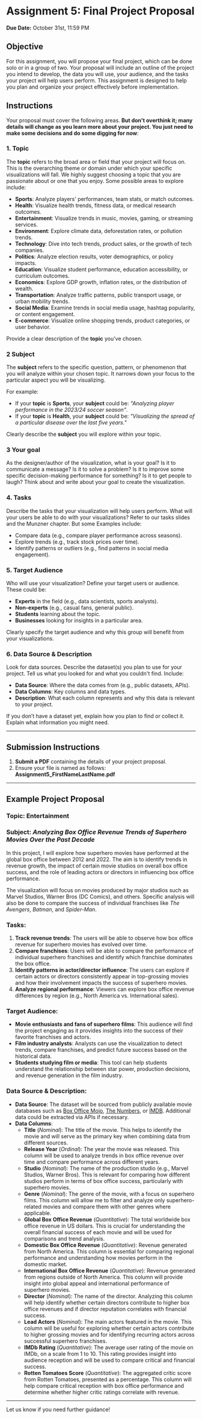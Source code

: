# Assignment 5: Final Project Proposal

**Due Date:** October 31st, 11:59 PM

## Objective

For this assignment, you will propose your final project, which can be done solo or in a group of two. Your proposal will include an outline of the project you intend to develop, the data you will use, your audience, and the tasks your project will help users perform. This assignment is designed to help you plan and organize your project effectively before implementation.

## Instructions

Your proposal must cover the following areas. **But don't overthink it; many details will change as you learn more about your project. You just need to make some decisions and do some digging for now**:

### 1. Topic
The **topic** refers to the broad area or field that your project will focus on. This is the overarching theme or domain under which your specific visualizations will fall. We highly suggest choosing a topic that you are passionate about or one that you enjoy. Some possible areas to explore include:
  - **Sports**: Analyze players' performances, team stats, or match outcomes.
  - **Health**: Visualize health trends, fitness data, or medical research outcomes.
  - **Entertainment**: Visualize trends in music, movies, gaming, or streaming services.
  - **Environment**: Explore climate data, deforestation rates, or pollution trends.
  - **Technology**: Dive into tech trends, product sales, or the growth of tech companies.
  - **Politics**: Analyze election results, voter demographics, or policy impacts.
  - **Education**: Visualize student performance, education accessibility, or curriculum outcomes.
  - **Economics**: Explore GDP growth, inflation rates, or the distribution of wealth.
  - **Transportation**: Analyze traffic patterns, public transport usage, or urban mobility trends.
  - **Social Media**: Examine trends in social media usage, hashtag popularity, or content engagement.
  - **E-commerce**: Visualize online shopping trends, product categories, or user behavior.

Provide a clear description of the **topic** you’ve chosen.

### 2 Subject
The **subject** refers to the specific question, pattern, or phenomenon that you will analyze within your chosen topic. It narrows down your focus to the particular aspect you will be visualizing.

For example:
- If your **topic** is **Sports**, your **subject** could be: *"Analyzing player performance in the 2023/24 soccer season"*.
- If your **topic** is **Health**, your **subject** could be: *"Visualizing the spread of a particular disease over the last five years."*

Clearly describe the **subject** you will explore within your topic.

### 3 Your goal
As the designer/author of the visualization, what is your goal? Is it to communicate a message? Is it to solve a problem? Is it to improve some specific decision-making performance for something? Is it to get people to laugh? Think about and write about your goal to create the visualization. 

### 4. Tasks
Describe the tasks that your visualization will help users perform. What will your users be able to do with your visualizations? Refer to our tasks slides and the Munzner chapter. But some Examples include:
- Compare data (e.g., compare player performance across seasons).
- Explore trends (e.g., track stock prices over time).
- Identify patterns or outliers (e.g., find patterns in social media engagement).

### 5. Target Audience
Who will use your visualization? Define your target users or audience. These could be:
- **Experts** in the field (e.g., data scientists, sports analysts).
- **Non-experts** (e.g., casual fans, general public).
- **Students** learning about the topic.
- **Businesses** looking for insights in a particular area.

Clearly specify the target audience and why this group will benefit from your visualizations.

### 6. Data Source & Description
Look for data sources. Describe the dataset(s) you plan to use for your project. Tell us what you looked for and what you couldn't find. Include:
- **Data Source**: Where the data comes from (e.g., public datasets, APIs).
- **Data Columns**: Key columns and data types.
- **Description**: What each column represents and why this data is relevant to your project.

If you don’t have a dataset yet, explain how you plan to find or collect it. Explain what information you might need. 

---

## Submission Instructions

1. **Submit a PDF** containing the details of your project proposal.
2. Ensure your file is named as follows:  
   **Assignment5_FirstNameLastName.pdf**

---


## Example Project Proposal

### Topic: **Entertainment**

### Subject: *Analyzing Box Office Revenue Trends of Superhero Movies Over the Past Decade*

In this project, I will explore how superhero movies have performed at the global box office between 2012 and 2022. The aim is to identify trends in revenue growth, the impact of certain movie studios on overall box office success, and the role of leading actors or directors in influencing box office performance. 

The visualization will focus on movies produced by major studios such as Marvel Studios, Warner Bros (DC Comics), and others. Specific analysis will also be done to compare the success of individual franchises like *The Avengers*, *Batman*, and *Spider-Man*.

### Tasks:
1. **Track revenue trends**: The users will be able to observe how box office revenue for superhero movies has evolved over time.
2. **Compare franchises**: Users will be able to compare the performance of individual superhero franchises and identify which franchise dominates the box office.
3. **Identify patterns in actor/director influence**: The users can explore if certain actors or directors consistently appear in top-grossing movies and how their involvement impacts the success of superhero movies.
4. **Analyze regional performance**: Viewers can explore box office revenue differences by region (e.g., North America vs. International sales).

### Target Audience:
- **Movie enthusiasts and fans of superhero films**: This audience will find the project engaging as it provides insights into the success of their favorite franchises and actors.
- **Film industry analysts**: Analysts can use the visualization to detect trends, compare franchises, and predict future success based on the historical data.
- **Students studying film or media**: This tool can help students understand the relationship between star power, production decisions, and revenue generation in the film industry.

### Data Source & Description:
- **Data Source**: The dataset will be sourced from publicly available movie databases such as [Box Office Mojo](https://www.boxofficemojo.com/), [The Numbers](https://www.the-numbers.com/), or [IMDB](https://www.imdb.com/). Additional data could be extracted via APIs if necessary.
- **Data Columns**:
    - **Title** (*Nominal*): The title of the movie. This helps to identify the movie and will serve as the primary key when combining data from different sources.
    - **Release Year** (*Ordinal*): The year the movie was released. This column will be used to analyze trends in box office revenue over time and compare performance across different years.
    - **Studio** (*Nominal*): The name of the production studio (e.g., Marvel Studios, Warner Bros). This is relevant for comparing how different studios perform in terms of box office success, particularly with superhero movies.
    - **Genre** (*Nominal*): The genre of the movie, with a focus on superhero films. This column will allow me to filter and analyze only superhero-related movies and compare them with other genres where applicable.
    - **Global Box Office Revenue** (*Quantitative*): The total worldwide box office revenue in US dollars. This is crucial for understanding the overall financial success of each movie and will be used for comparisons and trend analysis.
    - **Domestic Box Office Revenue** (*Quantitative*): Revenue generated from North America. This column is essential for comparing regional performance and understanding how movies perform in the domestic market.
    - **International Box Office Revenue** (*Quantitative*): Revenue generated from regions outside of North America. This column will provide insight into global appeal and international performance of superhero movies.
    - **Director** (*Nominal*): The name of the director. Analyzing this column will help identify whether certain directors contribute to higher box office revenues and if director reputation correlates with financial success.
    - **Lead Actors** (*Nominal*): The main actors featured in the movie. This column will be useful for exploring whether certain actors contribute to higher grossing movies and for identifying recurring actors across successful superhero franchises.
    - **IMDb Rating** (*Quantitative*): The average user rating of the movie on IMDb, on a scale from 1 to 10. This rating provides insight into audience reception and will be used to compare critical and financial success.
    - **Rotten Tomatoes Score** (*Quantitative*): The aggregated critic score from Rotten Tomatoes, presented as a percentage. This column will help compare critical reception with box office performance and determine whether higher critic ratings correlate with revenue.



---
Let us know if you need further guidance!
